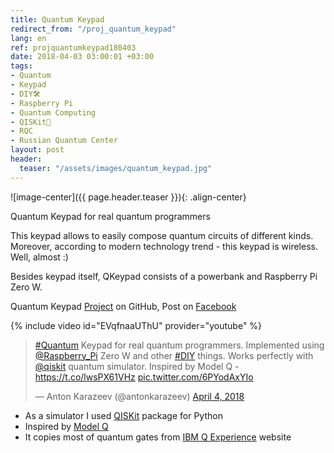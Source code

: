 ```yaml
---
title: Quantum Keypad
redirect_from: "/proj_quantum_keypad"
lang: en
ref: projquantumkeypad180403
date: 2018-04-03 03:00:01 +03:00
tags:
- Quantum
- Keypad
- DIY🛠
- Raspberry Pi
- Quantum Computing
- QISKit💫
- RQC
- Russian Quantum Center
layout: post
header:
  teaser: "/assets/images/quantum_keypad.jpg"
---
```


![image-center]({{ page.header.teaser }}){: .align-center}

Quantum Keypad for real quantum programmers

This keypad allows to easily compose quantum circuits of different kinds. Moreover, according to modern technology trend - this keypad is wireless. Well, almost :)

Besides keypad itself, QKeypad consists of a powerbank and Raspberry Pi Zero W.

Quantum Keypad [Project](https://github.com/akarazeevprojects/joystick) on GitHub, Post on [Facebook](https://www.facebook.com/anton.karazeev/posts/1639560312832097)

{% include video id="EVqfnaaUThU" provider="youtube" %}

<blockquote class="twitter-tweet"><p lang="en" dir="ltr"><a href="https://twitter.com/hashtag/Quantum?src=hash&amp;ref_src=twsrc%5Etfw">#Quantum</a> Keypad for real quantum programmers. Implemented using <a href="https://twitter.com/Raspberry_Pi?ref_src=twsrc%5Etfw">@Raspberry_Pi</a> Zero W and other <a href="https://twitter.com/hashtag/DIY?src=hash&amp;ref_src=twsrc%5Etfw">#DIY</a> things. Works perfectly with <a href="https://twitter.com/qiskit?ref_src=twsrc%5Etfw">@qiskit</a> quantum simulator. Inspired by Model Q - <a href="https://t.co/lwsPX61VHz">https://t.co/lwsPX61VHz</a> <a href="https://t.co/6PYodAxYIo">pic.twitter.com/6PYodAxYIo</a></p>&mdash; Anton Karazeev (@antonkarazeev) <a href="https://twitter.com/antonkarazeev/status/981671571319336960?ref_src=twsrc%5Etfw">April 4, 2018</a></blockquote> <script async src="https://platform.twitter.com/widgets.js" charset="utf-8"></script>

- As a simulator I used [QISKit](https://www.qiskit.org) package for Python
- Inspired by [Model Q](https://www.qiskit.org/modelq/)
- It copies most of quantum gates from [IBM Q Experience](https://quantumexperience.ng.bluemix.net/qx/editor) website
